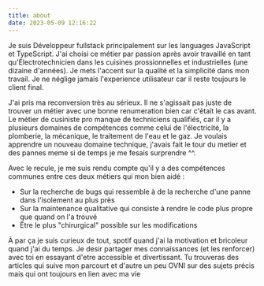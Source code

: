```yaml
---
title: about
date: 2023-05-09 12:16:22
---
```


Je suis Développeur fullstack principalement sur les languages JavaScript et TypeScript. J'ai choisi ce métier par passion après avoir travaillé en tant qu'Électrotechnicien dans les cuisines prossionnelles et industrielles (une dizaine d'années). 
Je mets l'accent sur la qualité et la simplicité dans mon travail. Je ne néglige jamais l'experience utilisateur car il reste toujours le client final. 

J'ai pris ma reconversion très au sérieux. 
Il ne s'agissait pas juste de trouver un métier avec une bonne renumeration bien car c'était le cas avant. 
Le métier de cusiniste pro manque de techniciens qualifiés, car il y a plusieurs domaines de compétences comme celui de l'électricité, la plomberie, la mécanique, le traitement de l'eau et le gaz. 
Je voulais apprendre un nouveau domaine technique, j'avais fait le tour du metier et des pannes meme si de temps je me fesais surprendre ^^.

Avec le recule, je me suis rendu compte qu'il y a des compétences communes entre ces deux métiers qui mon bien aidé :
- Sur la recherche de bugs qui ressemble à de la recherche d'une panne dans l'isolement au plus près
- Sur la maintenance qualitative qui consiste à rendre le code plus propre que quand on l'a trouvé
- Être le plus "chirurgical" possible sur les modifications

À par ça je suis curieux de tout, spotif quand j'ai la motivation et bricoleur quand j'ai du temps.
Je desir partager mes connaissances (et les renforcer) avec toi en essayant d'etre accessible et divertissant. Tu trouveras des articles qui suive mon parcourt et d'autre un peu OVNI sur des sujets précis mais qui ont toujours en lien avec ma vie